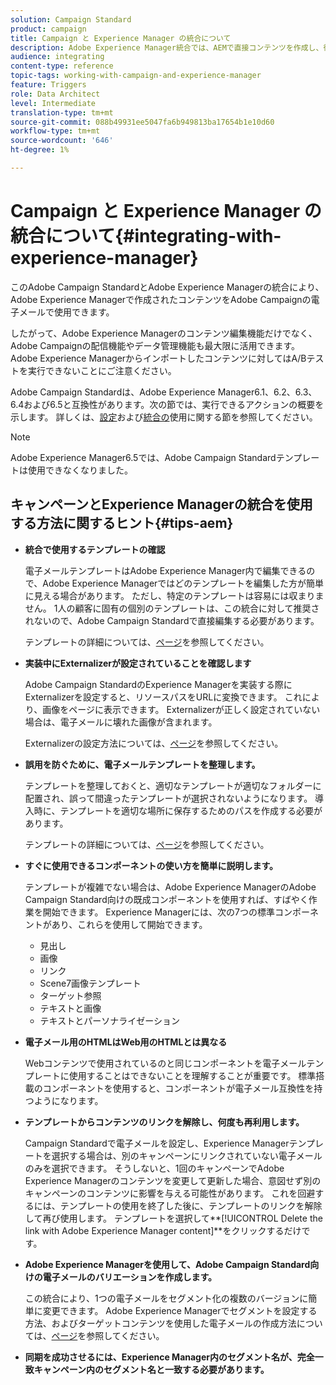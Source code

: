```yaml
---
solution: Campaign Standard
product: campaign
title: Campaign と Experience Manager の統合について
description: Adobe Experience Manager統合では、AEMで直接コンテンツを作成し、後でAdobe Campaignで使用できます。
audience: integrating
content-type: reference
topic-tags: working-with-campaign-and-experience-manager
feature: Triggers
role: Data Architect
level: Intermediate
translation-type: tm+mt
source-git-commit: 088b49931ee5047fa6b949813ba17654b1e10d60
workflow-type: tm+mt
source-wordcount: '646'
ht-degree: 1%

---
```



# Campaign と Experience Manager の統合について{#integrating-with-experience-manager}

このAdobe Campaign StandardとAdobe Experience Managerの統合により、Adobe Experience Managerで作成されたコンテンツをAdobe Campaignの電子メールで使用できます。

したがって、Adobe Experience Managerのコンテンツ編集機能だけでなく、Adobe Campaignの配信機能やデータ管理機能も最大限に活用できます。 Adobe Experience Managerからインポートしたコンテンツに対してはA/Bテストを実行できないことにご注意ください。

Adobe Campaign Standardは、Adobe Experience Manager6.1、6.2、6.3、6.4および6.5と互換性があります。次の節では、実行できるアクションの概要を示します。 詳しくは、[設定](https://docs.adobe.com/content/help/en/experience-manager-65/administering/integration/campaignstandard.html)および[統合の](https://docs.adobe.com/content/help/en/experience-manager-65/authoring/aem-adobe-campaign/campaign.html)使用に関する節を参照してください。

>[!NOTE]
>
> Adobe Experience Manager6.5では、Adobe Campaign Standardテンプレートは使用できなくなりました。

## キャンペーンとExperience Managerの統合を使用する方法に関するヒント{#tips-aem}

* **統合で使用するテンプレートの確認**

   電子メールテンプレートはAdobe Experience Manager内で編集できるので、Adobe Experience Managerではどのテンプレートを編集した方が簡単に見える場合があります。 ただし、特定のテンプレートは容易には収まりません。 1人の顧客に固有の個別のテンプレートは、この統合に対して推奨されないので、Adobe Campaign Standardで直接編集する必要があります。

   テンプレートの詳細については、[ページ](https://docs.adobe.com/content/help/en/experience-manager-65/developing/platform/templates/templates.html)を参照してください。

* **実装中にExternalizerが設定されていることを確認します**

   Adobe Campaign StandardのExperience Managerを実装する際にExternalizerを設定すると、リソースパスをURLに変換できます。 これにより、画像をページに表示できます。 Externalizerが正しく設定されていない場合は、電子メールに壊れた画像が含まれます。

   Externalizerの設定方法については、[ページ](https://docs.adobe.com/content/help/en/experience-manager-65/developing/platform/externalizer.html)を参照してください。

* **誤用を防ぐために、電子メールテンプレートを整理します。**

   テンプレートを整理しておくと、適切なテンプレートが適切なフォルダーに配置され、誤って間違ったテンプレートが選択されないようになります。 導入時に、テンプレートを適切な場所に保存するためのパスを作成する必要があります。

   テンプレートの詳細については、[ページ](https://docs.adobe.com/content/help/en/experience-manager-65/developing/platform/templates/templates.html#template-availability)を参照してください。

* **すぐに使用できるコンポーネントの使い方を簡単に説明します。**

   テンプレートが複雑でない場合は、Adobe Experience ManagerのAdobe Campaign Standard向けの既成コンポーネントを使用すれば、すばやく作業を開始できます。
Experience Managerには、次の7つの標準コンポーネントがあり、これらを使用して開始できます。

   * 見出し
   * 画像
   * リンク
   * Scene7画像テンプレート
   * ターゲット参照
   * テキストと画像
   * テキストとパーソナライゼーション

* **電子メール用のHTMLはWeb用のHTMLとは異なる**

   Webコンテンツで使用されているのと同じコンポーネントを電子メールテンプレートに使用することはできないことを理解することが重要です。 標準搭載のコンポーネントを使用すると、コンポーネントが電子メール互換性を持つようになります。

* **テンプレートからコンテンツのリンクを解除し、何度も再利用します。**

   Campaign Standardで電子メールを設定し、Experience Managerテンプレートを選択する場合は、別のキャンペーンにリンクされていない電子メールのみを選択できます。 そうしないと、1回のキャンペーンでAdobe Experience Managerのコンテンツを変更して更新した場合、意図せず別のキャンペーンのコンテンツに影響を与える可能性があります。
これを回避するには、テンプレートの使用を終了した後に、テンプレートのリンクを解除して再び使用します。 テンプレートを選択して**[!UICONTROL Delete the link with Adobe Experience Manager content]**&#x200B;をクリックするだけです。

* **Adobe Experience Managerを使用して、Adobe Campaign Standard向けの電子メールのバリエーションを作成します。**

   この統合により、1つの電子メールをセグメント化の複数のバージョンに簡単に変更できます。
Adobe Experience Managerでセグメントを設定する方法、およびターゲットコンテンツを使用した電子メールの作成方法については、[ページ](https://docs.adobe.com/help/en/experience-manager-65/authoring/aem-adobe-campaign/target-adobe-campaign.html#setting-up-segmentation-in-aem)を参照してください。

* **同期を成功させるには、Experience Manager内のセグメント名が、完全一致キャンペーン内のセグメント名と一致する必要があります。**